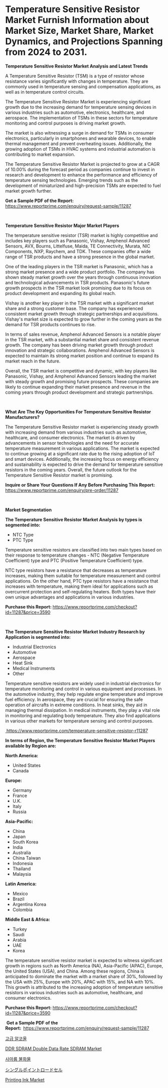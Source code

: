 <p><h1>Temperature Sensitive Resistor Market Furnish Information about Market Size, Market Share, Market Dynamics, and Projections Spanning from 2024 to 2031.</h1></p><p><strong>Temperature Sensitive Resistor Market Analysis and Latest Trends</strong></p>
<p><p>A Temperature Sensitive Resistor (TSM) is a type of resistor whose resistance varies significantly with changes in temperature. They are commonly used in temperature sensing and compensation applications, as well as in temperature control circuits.</p><p>The Temperature Sensitive Resistor Market is experiencing significant growth due to the increasing demand for temperature sensing devices in various industries such as automotive, electronics, healthcare, and aerospace. The implementation of TSMs in these sectors for temperature monitoring and control purposes is driving market growth.</p><p>The market is also witnessing a surge in demand for TSMs in consumer electronics, particularly in smartphones and wearable devices, to enable thermal management and prevent overheating issues. Additionally, the growing adoption of TSMs in HVAC systems and industrial automation is contributing to market expansion.</p><p>The Temperature Sensitive Resistor Market is projected to grow at a CAGR of 10.00% during the forecast period as companies continue to invest in research and development to enhance the performance and efficiency of temperature sensing technologies. Emerging trends such as the development of miniaturized and high-precision TSMs are expected to fuel market growth further.</p></p>
<p><strong>Get a Sample PDF of the Report:&nbsp;</strong> <a href="https://www.reportprime.com/enquiry/request-sample/11287">https://www.reportprime.com/enquiry/request-sample/11287</a></p>
<p>&nbsp;</p>
<p><strong>Temperature Sensitive Resistor Major Market Players</strong></p>
<p><p>The temperature sensitive resistor (TSR) market is highly competitive and includes key players such as Panasonic, Vishay, Amphenol Advanced Sensors, AVX, Bourns, Littelfuse, Maida, TE Connectivity, Murata, NIC Components, NXP, Raychem, and TDK. These companies offer a wide range of TSR products and have a strong presence in the global market.</p><p>One of the leading players in the TSR market is Panasonic, which has a strong market presence and a wide product portfolio. The company has shown steady market growth over the years through continuous innovation and technological advancements in TSR products. Panasonic's future growth prospects in the TSR market look promising due to its focus on product development and expanding its global reach.</p><p>Vishay is another key player in the TSR market with a significant market share and a strong customer base. The company has experienced consistent market growth through strategic partnerships and acquisitions. Vishay's market size is expected to grow further in the coming years as the demand for TSR products continues to rise.</p><p>In terms of sales revenue, Amphenol Advanced Sensors is a notable player in the TSR market, with a substantial market share and consistent revenue growth. The company has been driving market growth through product innovation and strategic collaborations. Amphenol Advanced Sensors is expected to maintain its strong market position and continue to expand its market reach in the future.</p><p>Overall, the TSR market is competitive and dynamic, with key players like Panasonic, Vishay, and Amphenol Advanced Sensors leading the market with steady growth and promising future prospects. These companies are likely to continue expanding their market presence and revenue in the coming years through product development and strategic partnerships.</p></p>
<p>&nbsp;</p>
<p><strong>What Are The Key Opportunities For Temperature Sensitive Resistor Manufacturers?</strong></p>
<p><p>The Temperature Sensitive Resistor market is experiencing steady growth with increasing demand from various industries such as automotive, healthcare, and consumer electronics. The market is driven by advancements in sensor technologies and the need for accurate temperature measurement in various applications. The market is expected to continue growing at a significant rate due to the rising adoption of IoT and smart devices. Additionally, the increasing focus on energy efficiency and sustainability is expected to drive the demand for temperature sensitive resistors in the coming years. Overall, the future outlook for the Temperature Sensitive Resistor market is promising.</p></p>
<p><strong>Inquire or Share Your Questions If Any Before Purchasing This Report:</strong> <a href="https://www.reportprime.com/enquiry/pre-order/11287">https://www.reportprime.com/enquiry/pre-order/11287</a></p>
<p>&nbsp;</p>
<p><strong>Market Segmentation</strong></p>
<p><strong>The Temperature Sensitive Resistor Market Analysis by types is segmented into:</strong></p>
<p><ul><li>NTC Type</li><li>PTC Type</li></ul></p>
<p><p>Temperature sensitive resistors are classified into two main types based on their response to temperature changes - NTC (Negative Temperature Coefficient) type and PTC (Positive Temperature Coefficient) type. </p><p>NTC type resistors have a resistance that decreases as temperature increases, making them suitable for temperature measurement and control applications. On the other hand, PTC type resistors have a resistance that increases with temperature, making them ideal for applications such as overcurrent protection and self-regulating heaters. Both types have their own unique advantages and applications in various industries.</p></p>
<p><strong>Purchase this Report:&nbsp;</strong><a href="https://www.reportprime.com/checkout?id=11287&price=3590">https://www.reportprime.com/checkout?id=11287&price=3590</a></p>
<p>&nbsp;</p>
<p><strong>The Temperature Sensitive Resistor Market Industry Research by Application is segmented into:</strong></p>
<p><ul><li>Industrial Electronics</li><li>Automotive</li><li>Aerospace</li><li>Heat Sink</li><li>Medical Instruments</li><li>Other</li></ul></p>
<p><p>Temperature sensitive resistors are widely used in industrial electronics for temperature monitoring and control in various equipment and processes. In the automotive industry, they help regulate engine temperature and improve fuel efficiency. In aerospace, they are crucial for ensuring the safe operation of aircrafts in extreme conditions. In heat sinks, they aid in managing thermal dissipation. In medical instruments, they play a vital role in monitoring and regulating body temperature. They also find applications in various other markets for temperature sensing and control purposes.</p></p>
<p><a href="https://www.reportprime.com/temperature-sensitive-resistor-r11287">&nbsp;https://www.reportprime.com/temperature-sensitive-resistor-r11287</a></p>
<p><strong>In terms of Region, the Temperature Sensitive Resistor Market Players available by Region are:</strong></p>
<p>
    <p> <strong> North America: </strong>
        <ul>
            <li>United States</li>
            <li>Canada</li>
        </ul>
        </p> 
    <p> <strong> Europe: </strong>
        <ul>
            <li>Germany</li>
            <li>France</li>
            <li>U.K.</li>
            <li>Italy</li>
            <li>Russia</li>
        </ul>
        </p> 
    <p> <strong> Asia-Pacific: </strong>
        <ul>
            <li>China</li>
            <li>Japan</li>
            <li>South Korea</li>
            <li>India</li>
            <li>Australia</li>
            <li>China Taiwan</li>
            <li>Indonesia</li>
            <li>Thailand</li>
            <li>Malaysia</li>
        </ul>
        </p> 
    <p> <strong> Latin America: </strong>
        <ul>
            <li>Mexico</li>
            <li>Brazil</li>
            <li>Argentina Korea</li>
            <li>Colombia</li>
        </ul>
        </p> 
    <p> <strong> Middle East & Africa: </strong>
        <ul>
            <li>Turkey</li>
            <li>Saudi</li>
            <li>Arabia</li>
            <li>UAE</li>
            <li>Korea</li>
        </ul>
    </p>
    </p>
<p><p>The temperature sensitive resistor market is expected to witness significant growth in regions such as North America (NA), Asia-Pacific (APAC), Europe, the United States (USA), and China. Among these regions, China is anticipated to dominate the market with a market share of 30%, followed by the USA with 25%, Europe with 20%, APAC with 15%, and NA with 10%. This growth is attributed to the increasing adoption of temperature sensitive resistors in various industries such as automotive, healthcare, and consumer electronics.</p></p>
<p><strong>Purchase this Report: </strong><a href="https://www.reportprime.com/checkout?id=11287&price=3590">https://www.reportprime.com/checkout?id=11287&price=3590</a></p>
<p>&nbsp;<strong>Get a Sample PDF of the Report:&nbsp;&nbsp;</strong><a href="https://www.reportprime.com/enquiry/request-sample/11287">https://www.reportprime.com/enquiry/request-sample/11287</a></p>
<p><strong></strong></p>
<p><p><a href="https://medium.com/@midge5687567/2024%EB%85%84%EB%B6%80%ED%84%B0-2031%EB%85%84%EA%B9%8C%EC%A7%80-%EC%98%88%EC%83%81%EB%90%98%EB%8A%94-%EA%B3%A0%EA%B8%89-%EC%A3%BC%EB%A5%98-%EC%8B%9C%EC%9E%A5-%EB%8F%99%ED%96%A5%EA%B3%BC-%EC%8B%9C%EC%9E%A5-%EB%B6%84%EC%84%9D-6794dae45e05">고급 알코올</a></p><p><a href="https://github.com/RickHolmes3/Market-Research-Report-List-4/blob/main/ddr-sdram-double-data-rate-sdram-market.md">DDR SDRAM Double Data Rate SDRAM Market</a></p><p><a href="https://medium.com/@earnesteidenreichja/%EC%82%AC%EB%A7%88%EB%A5%A8-%ED%94%8C%EB%A3%A8%EC%98%A4%EB%9D%BC%EC%9D%B4%EB%93%9C-%EC%8B%9C%EC%9E%A5-%EB%B3%B4%EA%B3%A0%EC%84%9C%EB%8A%94-%EC%9D%B4-%EC%8B%9C%EC%9E%A5%EC%9D%98-%EC%B5%9C%EC%8B%A0-%ED%8A%B8%EB%A0%8C%EB%93%9C%EC%99%80-%EC%84%B1%EC%9E%A5-%EA%B8%B0%ED%9A%8C%EB%A5%BC-%EB%B3%B4%EC%97%AC%EC%A4%8D%EB%8B%88%EB%8B%A4-8df6fc92e51d">사마륨 불화물</a></p><p><a href="https://medium.com/@jasoniller59/%E5%8D%98%E4%B8%80%E3%83%9D%E3%82%A4%E3%83%B3%E3%83%88%E3%83%AD%E3%83%BC%E3%83%89%E3%82%BB%E3%83%AB%E5%B8%82%E5%A0%B4%E8%A6%8F%E6%A8%A1-%E5%B8%82%E5%A0%B4%E3%81%AE%E5%B1%95%E6%9C%9B%E3%81%A8%E5%B8%82%E5%A0%B4%E4%BA%88%E6%B8%AC-2024%E5%B9%B4%E3%81%8B%E3%82%892031%E5%B9%B4-63754ec78e37">シングルポイントロードセル</a></p><p><a href="https://www.linkedin.com/pulse/printing-ink-market-research-report-provides-thorough-industry-gkdfc?trackingId=NfBnXuHp5%2FEiPWG8x8GCVw%3D%3D">Printing Ink Market</a></p></p>